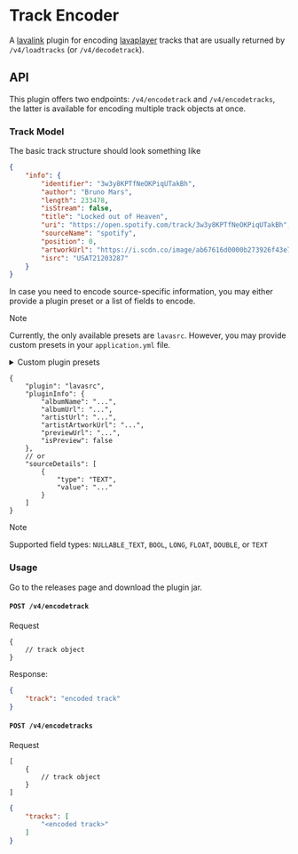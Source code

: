 # Track Encoder

A [lavalink](https://github.com/lavalink-devs/lavalink) plugin for
encoding [lavaplayer](https://github.com/lavalink-devs/lavaplayer) tracks that are usually returned by
`/v4/loadtracks` (or `/v4/decodetrack`).

## API

This plugin offers two endpoints: `/v4/encodetrack` and `/v4/encodetracks`, the latter is available for encoding
multiple track objects at once.

### Track Model

The basic track structure should look something like

```json
{
    "info": {
        "identifier": "3w3y8KPTfNeOKPiqUTakBh",
        "author": "Bruno Mars",
        "length": 233478,
        "isStream": false,
        "title": "Locked out of Heaven",
        "uri": "https://open.spotify.com/track/3w3y8KPTfNeOKPiqUTakBh",
        "sourceName": "spotify",
        "position": 0,
        "artworkUrl": "https://i.scdn.co/image/ab67616d0000b273926f43e7cce571e62720fd46",
        "isrc": "USAT21203287"
    }
}
```

In case you need to encode source-specific information, you may either provide a plugin preset or a list of fields to
encode.

> [!NOTE]
> Currently, the only available presets are `lavasrc`.
> However, you may provide custom presets in your `application.yml` file.

<details>
<summary>Custom plugin presets</summary>

```yaml
plugins:
  track-encoder:
    presets:
      - name: http
        fields:
          - name: probeInfo
            type: TEXT
```

```json
{
    "plugin": "http",
    "pluginInfo": {
        "probeInfo": "mp3"
    }
}
```

</details>

```json5
{
    "plugin": "lavasrc",
    "pluginInfo": {
        "albumName": "...",
        "albumUrl": "...",
        "artistUrl": "...",
        "artistArtworkUrl": "...",
        "previewUrl": "...",
        "isPreview": false
    },
    // or
    "sourceDetails": [
        {
            "type": "TEXT",
            "value": "..."
        }
    ]
}
```

> [!NOTE]
> Supported field types: `NULLABLE_TEXT`, `BOOL`, `LONG`, `FLOAT`, `DOUBLE`, or `TEXT`

### Usage

Go to the releases page and download the plugin jar.

#### `POST /v4/encodetrack`

Request

```json5
{
    // track object
}
```

Response:

```json
{
    "track": "encoded track"
}
```

#### `POST /v4/encodetracks`

Request

```json5
[
    {
        // track object
    }
]
```

```json
{
    "tracks": [
        "<encoded track>"
    ]
}
```

